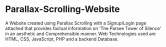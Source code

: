 # Parallax-Scrolling-Website
A Website created using Parallax Scrolling with a Signup/Login page attached that provides factual information on 'The Parsee Tower of Silence'  in an aesthetic and Comprehensible manner. Web Technologies used are HTML, CSS, JavaScript, PHP and a backend Database.
